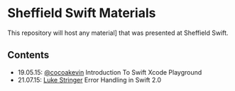 # Sheffield Swift Materials

This repository will host any material] that was presented at Sheffield Swift.

## Contents

* 19.05.15: [@cocoakevin](https://twitter.com/cocoakevin) Introduction To Swift Xcode Playground
* 21.07.15: [Luke Stringer](https://twitter.com/lukestringer90) Error Handling in Swift 2.0